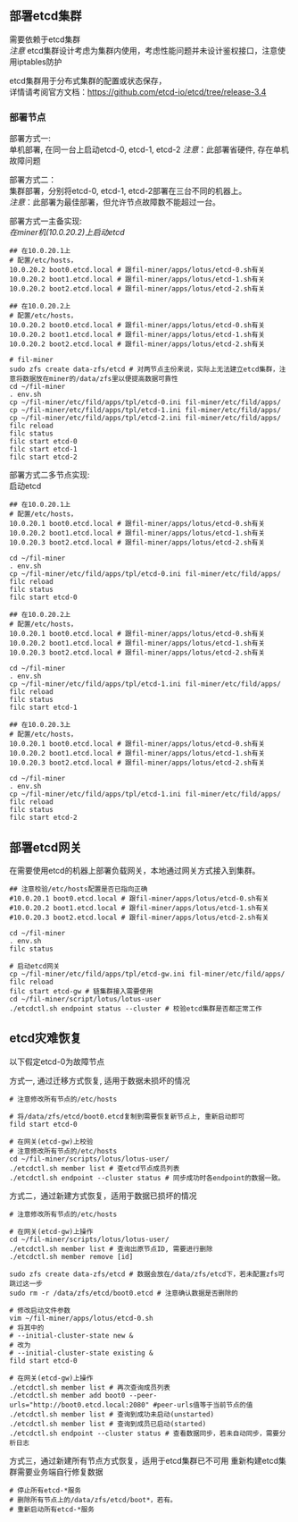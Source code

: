 ## 部署etcd集群
需要依赖于etcd集群  
*注意* etcd集群设计考虑为集群内使用，考虑性能问题并未设计鉴权接口，注意使用iptables防护

etcd集群用于分布式集群的配置或状态保存，  
详情请考阅官方文档：https://github.com/etcd-io/etcd/tree/release-3.4


### 部署节点


部署方式一:  
单机部署,  在同一台上启动etcd-0, etcd-1, etcd-2 
*注意*：此部署省硬件, 存在单机故障问题

部署方式二：  
集群部署，分别将etcd-0, etcd-1, etcd-2部署在三台不同的机器上。  
*注意*：此部署为最佳部署，但允许节点故障数不能超过一台。

部署方式一主备实现:  
*在miner机(10.0.20.2)上启动etcd*
```
## 在10.0.20.1上
# 配置/etc/hosts，  
10.0.20.2 boot0.etcd.local # 跟fil-miner/apps/lotus/etcd-0.sh有关
10.0.20.2 boot1.etcd.local # 跟fil-miner/apps/lotus/etcd-1.sh有关
10.0.20.2 boot2.etcd.local # 跟fil-miner/apps/lotus/etcd-2.sh有关

## 在10.0.20.2上
# 配置/etc/hosts，  
10.0.20.2 boot0.etcd.local # 跟fil-miner/apps/lotus/etcd-0.sh有关
10.0.20.2 boot1.etcd.local # 跟fil-miner/apps/lotus/etcd-1.sh有关
10.0.20.2 boot2.etcd.local # 跟fil-miner/apps/lotus/etcd-2.sh有关

# fil-miner
sudo zfs create data-zfs/etcd # 对两节点主份来说，实际上无法建立etcd集群，注意将数据放在miner的/data/zfs里以便提高数据可靠性
cd ~/fil-miner
. env.sh
cp ~/fil-miner/etc/fild/apps/tpl/etcd-0.ini fil-miner/etc/fild/apps/
cp ~/fil-miner/etc/fild/apps/tpl/etcd-1.ini fil-miner/etc/fild/apps/
cp ~/fil-miner/etc/fild/apps/tpl/etcd-2.ini fil-miner/etc/fild/apps/
filc reload
filc status
filc start etcd-0
filc start etcd-1
filc start etcd-2
```

部署方式二多节点实现:  
启动etcd
```
## 在10.0.20.1上
# 配置/etc/hosts，  
10.0.20.1 boot0.etcd.local # 跟fil-miner/apps/lotus/etcd-0.sh有关
10.0.20.2 boot1.etcd.local # 跟fil-miner/apps/lotus/etcd-1.sh有关
10.0.20.3 boot2.etcd.local # 跟fil-miner/apps/lotus/etcd-2.sh有关

cd ~/fil-miner
. env.sh
cp ~/fil-miner/etc/fild/apps/tpl/etcd-0.ini fil-miner/etc/fild/apps/
filc reload
filc status
filc start etcd-0

## 在10.0.20.2上
# 配置/etc/hosts，  
10.0.20.1 boot0.etcd.local # 跟fil-miner/apps/lotus/etcd-0.sh有关
10.0.20.2 boot1.etcd.local # 跟fil-miner/apps/lotus/etcd-1.sh有关
10.0.20.3 boot2.etcd.local # 跟fil-miner/apps/lotus/etcd-2.sh有关

cd ~/fil-miner
. env.sh
cp ~/fil-miner/etc/fild/apps/tpl/etcd-1.ini fil-miner/etc/fild/apps/
filc reload
filc status
filc start etcd-1

## 在10.0.20.3上
# 配置/etc/hosts，  
10.0.20.1 boot0.etcd.local # 跟fil-miner/apps/lotus/etcd-0.sh有关
10.0.20.2 boot1.etcd.local # 跟fil-miner/apps/lotus/etcd-1.sh有关
10.0.20.3 boot2.etcd.local # 跟fil-miner/apps/lotus/etcd-2.sh有关

cd ~/fil-miner
. env.sh
cp ~/fil-miner/etc/fild/apps/tpl/etcd-1.ini fil-miner/etc/fild/apps/
filc reload
filc status
filc start etcd-2
```

## 部署etcd网关
在需要使用etcd的机器上部署负载网关，本地通过网关方式接入到集群。
```shell
## 注意校验/etc/hosts配置是否已指向正确
#10.0.20.1 boot0.etcd.local # 跟fil-miner/apps/lotus/etcd-0.sh有关
#10.0.20.2 boot1.etcd.local # 跟fil-miner/apps/lotus/etcd-1.sh有关
#10.0.20.3 boot2.etcd.local # 跟fil-miner/apps/lotus/etcd-2.sh有关

cd ~/fil-miner
. env.sh
filc status

# 启动etcd网关
cp ~/fil-miner/etc/fild/apps/tpl/etcd-gw.ini fil-miner/etc/fild/apps/
filc reload
filc start etcd-gw # 链集群接入需要使用
cd ~/fil-miner/script/lotus/lotus-user
./etcdctl.sh endpoint status --cluster # 校验etcd集群是否都正常工作
```

## etcd灾难恢复
以下假定etcd-0为故障节点

方式一, 通过迁移方式恢复, 适用于数据未损坏的情况
```shell
# 注意修改所有节点的/etc/hosts

# 将/data/zfs/etcd/boot0.etcd复制到需要恢复新节点上, 重新启动即可
fild start etcd-0

# 在网关(etcd-gw)上校验
# 注意修改所有节点的/etc/hosts
cd ~/fil-miner/scripts/lotus/lotus-user/
./etcdctl.sh member list # 查etcd节点成员列表
./etcdctl.sh endpoint --cluster status # 同步成功时各endpoint的数据一致。
```

方式二，通过新建方式恢复，适用于数据已损坏的情况
```shell
# 注意修改所有节点的/etc/hosts

# 在网关(etcd-gw)上操作
cd ~/fil-miner/scripts/lotus/lotus-user/
./etcdctl.sh member list # 查询出原节点ID, 需要进行删除
./etcdctl.sh member remove [id]

sudo zfs create data-zfs/etcd # 数据会放在/data/zfs/etcd下，若未配置zfs可跳过这一步
sudo rm -r /data/zfs/etcd/boot0.etcd # 注意确认数据是否删除的

# 修改启动文件参数
vim ~/fil-miner/apps/lotus/etcd-0.sh
# 将其中的
# --initial-cluster-state new &
# 改为
# --initial-cluster-state existing &
fild start etcd-0

# 在网关(etcd-gw)上操作
./etcdctl.sh member list # 再次查询成员列表
./etcdctl.sh member add boot0 --peer-urls="http://boot0.etcd.local:2080" #peer-urls值等于当前节点的值
./etcdctl.sh member list # 查询到成功未启动(unstarted)
./etcdctl.sh member list # 查询到成员已启动(started)
./etcdctl.sh endpoint --cluster status # 查看数据同步，若未自动同步，需要分析日志
```

方式三，通过新建所有节点方式恢复，适用于etcd集群已不可用
重新构建etcd集群需要业务端自行修复数据
```shell
# 停止所有etcd-*服务
# 删除所有节点上的/data/zfs/etcd/boot*，若有。
# 重新启动所有etcd-*服务
```
